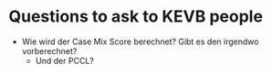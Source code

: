 # Questions to ask to KEVB people
- Wie wird der Case Mix Score berechnet? Gibt es den irgendwo vorberechnet?
    - Und der PCCL?
    